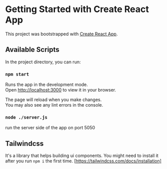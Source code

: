# Getting Started with Create React App

This project was bootstrapped with [Create React App](https://github.com/facebook/create-react-app).

## Available Scripts

In the project directory, you can run:

### `npm start`

Runs the app in the development mode.\
Open [http://localhost:3000](http://localhost:3000) to view it in your browser.

The page will reload when you make changes.\
You may also see any lint errors in the console.

### `node ./server.js`

run the server side of the app on port 5050

## Tailwindcss

It's a library that helps building ui components. 
You might need to install it after you run `npm i` the first time.
[https://tailwindcss.com/docs/installation]